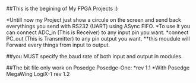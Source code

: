 ##This is the begining of My FPGA Projects :)

*Untill now my Project just show a circule on the screen and send back everythings you send with RS232 (UART) using ASync FIFO.
*To use it you can connect ADC_in (This is Receiver) to any input pin you want.
*connect PC_out (This is Transmitter) to any pin output you want.
**this moudule will Forward every things from input to output.

##you MUST specify the baud rate of both input and output in modules.

##The bit file only work on Posedge Posedge-One:
*rev 1.1
*With Posedge MegaWing LogiX-1 rev 1.2